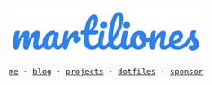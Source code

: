 <p align="center">
  <img src="./logo.svg"> <br> <br>
  <samp>
    <a href="https://martilion.es">me</a> ·
    <a href="https://telegram.me/martiliones_blog">blog</a> ·
    <a href="https://github.com/martiliones?tab=repositories">projects</a> ·
    <a href="https://github.com/martiliones/dotfiles">dotfiles</a> ·
    <a href="https://patreon.com/martiliones">sponsor</a>
  </samp>
</p>
